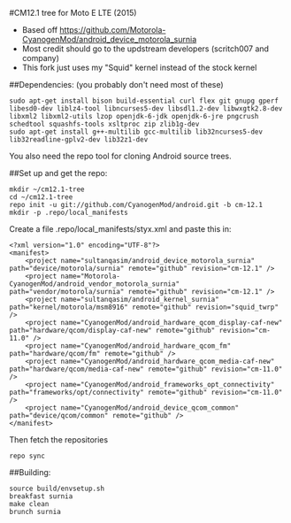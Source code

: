 #CM12.1 tree for Moto E LTE (2015)
* Based off https://github.com/Motorola-CyanogenMod/android_device_motorola_surnia
* Most credit should go to the updstream developers (scritch007 and company)
* This fork just uses my "Squid" kernel instead of the stock kernel

##Dependencies:
(you probably don't need most of these)
````
sudo apt-get install bison build-essential curl flex git gnupg gperf libesd0-dev liblz4-tool libncurses5-dev libsdl1.2-dev libwxgtk2.8-dev libxml2 libxml2-utils lzop openjdk-6-jdk openjdk-6-jre pngcrush schedtool squashfs-tools xsltproc zip zlib1g-dev
sudo apt-get install g++-multilib gcc-multilib lib32ncurses5-dev lib32readline-gplv2-dev lib32z1-dev
````
You also need the repo tool for cloning Android source trees.

##Set up and get the repo:
````
mkdir ~/cm12.1-tree
cd ~/cm12.1-tree
repo init -u git://github.com/CyanogenMod/android.git -b cm-12.1
mkdir -p .repo/local_manifests
````

Create a file .repo/local_manifests/styx.xml and paste this in:
````
<?xml version="1.0" encoding="UTF-8"?>
<manifest>
    <project name="sultanqasim/android_device_motorola_surnia" path="device/motorola/surnia" remote="github" revision="cm-12.1" />
    <project name="Motorola-CyanogenMod/android_vendor_motorola_surnia" path="vendor/motorola/surnia" remote="github" revision="cm-12.1" />
    <project name="sultanqasim/android_kernel_surnia" path="kernel/motorola/msm8916" remote="github" revision="squid_twrp" />
    <project name="CyanogenMod/android_hardware_qcom_display-caf-new" path="hardware/qcom/display-caf-new" remote="github" revision="cm-11.0" />
    <project name="CyanogenMod/android_hardware_qcom_fm" path="hardware/qcom/fm" remote="github" />
    <project name="CyanogenMod/android_hardware_qcom_media-caf-new" path="hardware/qcom/media-caf-new" remote="github" revision="cm-11.0" />
    <project name="CyanogenMod/android_frameworks_opt_connectivity" path="frameworks/opt/connectivity" remote="github" revision="cm-11.0" />
    <project name="CyanogenMod/android_device_qcom_common" path="device/qcom/common" remote="github" />
</manifest>
````

Then fetch the repositories
````
repo sync
````

##Building:
````
source build/envsetup.sh
breakfast surnia
make clean
brunch surnia
````
